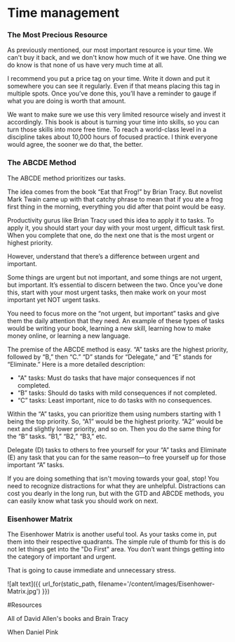 ﻿# Time management


### The Most Precious Resource

As previously mentioned, our most important resource is your time. We can't buy it back, and we don't know how much of it we have. One thing we do know is that none of us have very much time at all. 

I recommend you put a price tag on your time. Write it down and put it somewhere you can see it regularly. Even if that means placing this tag in multiple spots. Once you’ve done this, you’ll have a reminder to gauge if what you are doing is worth that amount.

We want to make sure we use this very limited resource wisely and invest it accordingly. This book is about is turning your time into skills, so you can turn those skills into more free time. To reach a world-class level in a discipline takes about 10,000 hours of focused practice. I think everyone would agree, the sooner we do that, the better.

### The ABCDE Method

The ABCDE method prioritizes our tasks. 

The idea comes from the book “Eat that Frog!” by Brian Tracy. But novelist Mark Twain came up with that catchy phrase to mean that if you ate a frog first thing in the morning, everything you did after that point would be easy. 

Productivity gurus like Brian Tracy used this idea to apply it to tasks. 
To apply it, you should start your day with your most urgent, difficult task first. When you complete that one, do the next one that is the most urgent or highest priority. 

However, understand that there’s a difference between urgent and important. 

Some things are urgent but not important, and some things are not urgent, but important. It’s essential to discern between the two. Once you’ve done this, start with your most urgent tasks, then make work on your most important yet NOT urgent tasks. 

You need to focus more on the “not urgent, but important” tasks and give them the daily attention that they need. An example of these types of tasks would be writing your book, learning a new skill, learning how to make money online, or learning a new language.  

The premise of the ABCDE method is easy. “A” tasks are the highest priority, followed by “B,” then “C.” “D” stands for “Delegate,” and “E” stands for “Eliminate.” Here is a more detailed description:

<ul>
    <li>"A" tasks: Must do tasks that have major consequences if not completed.</li>
    <li>“B” tasks: Should do tasks with mild consequences if not completed.</li>
    <li>“C” tasks: Least important, nice to do tasks with no consequences.</li>
</ul>

Within the “A” tasks, you can prioritize them using numbers starting with 1 being the top priority. So, “A1” would be the highest priority. “A2” would be next and slightly lower priority, and so on. Then you do the same thing for the “B” tasks. “B1,” “B2,” “B3,” etc. 

Delegate (D) tasks to others to free yourself for your “A” tasks and Eliminate (E) any task that you can for the same reason—to free yourself up for those important “A” tasks. 

If you are doing something that isn't moving towards your goal, stop! You need to recognize distractions for what they are unhelpful. Distractions can cost you dearly in the long run, but with the GTD and ABCDE methods, you can easily know what task you should work on next. 

### Eisenhower Matrix

The Eisenhower Matrix is another useful tool. As your tasks come in, put them into their respective quadrants. The simple rule of thumb for this
is do not let things get into the "Do First" area. You don’t want things getting into the category of important and urgent. 

That is going to cause immediate and unnecessary stress.

![alt text]({{ url_for(static_path, filename='/content/images/Eisenhower-Matrix.jpg') }})



#Resources

All of David Allen's books and Brain Tracy

When Daniel Pink

